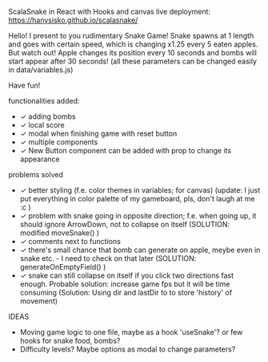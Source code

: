 ScalaSnake in React with Hooks and canvas
live deployment: https://hanysisko.github.io/scalasnake/

Hello! I present to you rudimentary Snake Game!
Snake spawns at 1 length and goes with certain speed, which is changing x1.25 every 5 eaten apples. But watch out! Apple changes its position every 10 seconds and bombs will start appear after 30 seconds! 
(all these parameters can be changed easily in data/variables.js)

Have fun!

functionalities added:
- ✓ adding bombs 
- ✓ local score 
- ✓ modal when finishing game with reset button
- ✓ multiple components
- ✓ New Button component can be added with prop to change its appearance

problems solved
- ✓ better styling (f.e. color themes in variables; for canvas) (update: I just put everything in color palette of my gameboard, pls, don't laugh at me :c )
- ✓ problem with snake going in opposite direction; 
  f.e. when going up, it should ignore ArrowDown, not to collapse on itself (SOLUTION: modified moveSnake() )
- ✓ comments next to functions
- ✓ there's small chance that bomb can generate on apple, meybe even in snake etc. - I need to check on that later (SOLUTION: generateOnEmptyField() )
- ✓ snake can still collapse on itself if you click two directions fast enough. Probable solution: increase game fps but it will be time consuming (Solution: Using dir and lastDir to to store 'history' of movement)

IDEAS 
- Moving game logic to one file, maybe as a hook 'useSnake'? or few hooks for snake food, bombs?
- Difficulty levels? Maybe options as modal to change parameters?

